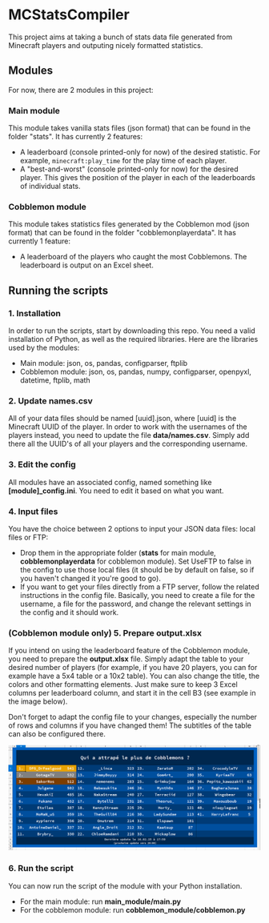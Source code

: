 
# MCStatsCompiler

This project aims at taking a bunch of stats data file generated from Minecraft players and outputing nicely formatted statistics.


## Modules
For now, there are 2 modules in this project:

### Main module
This module takes vanilla stats files (json format) that can be found in the folder "stats". It has currently 2 features: 
- A leaderboard (console printed-only for now) of the desired statistic. For example, `minecraft:play_time` for the play time of each player.
- A "best-and-worst" (console printed-only for now) for the desired player. This gives the position of the player in each of the leaderboards of individual stats.

### Cobblemon module
This module takes statistics files generated by the Cobblemon mod (json format) that can be found in the folder "cobblemonplayerdata". It has currently 1 feature:
- A leaderboard of the players who caught the most Cobblemons. The leaderboard is output on an Excel sheet.


## Running the scripts

### 1. Installation
In order to run the scripts, start by downloading this repo. You need a valid installation of Python, as well as the required libraries. Here are the libraries used by the modules:
- Main module: json, os, pandas, configparser, ftplib
- Cobblemon module: json, os, pandas, numpy, configparser, openpyxl, datetime, ftplib, math

### 2. Update names.csv
All of your data files should be named [uuid].json, where [uuid] is the Minecraft UUID of the player. In order to work with the usernames of the players instead, you need to update the file **data/names.csv**. Simply add there all the UUID's of all your players and the corresponding username.

### 3. Edit the config
All modules have an associated config, named something like **[module]_config.ini**.
You need to edit it based on what you want.

### 4. Input files 
You have the choice between 2 options to input your JSON data files: local files or FTP:
- Drop them in the appropriate folder (**stats** for main module, **cobblemonplayerdata** for cobblemon module). Set UseFTP to false in the config to use those local files (it should be by default on false, so if you haven't changed it you're good to go).
- If you want to get your files directly from a FTP server, follow the related instructions in the config file. Basically, you need to create a file for the username, a file for the password, and change the relevant settings in the config and it should work.

### (Cobblemon module only) 5. Prepare output.xlsx
If you intend on using the leaderboard feature of the Cobblemon module, you need to prepare the **output.xlsx** file. Simply adapt the table to your desired number of players (for example, if you have 20 players, you can for example have a 5x4 table or a 10x2 table). You can also change the title, the colors and other formatting elements. Just make sure to keep 3 Excel columns per leaderboard column, and start it in the cell B3 (see example in the image below).

Don't forget to adapt the config file to your changes, especially the number of rows and columns if you have changed them! The subtitles of the table can also be configured there.

![Cobblemon example](images/cobblemon_example.PNG)

### 6. Run the script
You can now run the script of the module with your Python installation.
- For the main module: run **main_module/main.py**
- For the cobblemon module: run **cobblemon_module/cobblemon.py**
